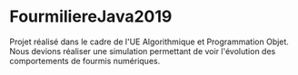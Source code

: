 # FourmiliereJava2019
Projet réalisé dans le cadre de l'UE Algorithmique et Programmation Objet. 
Nous devions réaliser une simulation permettant de voir l'évolution des comportements de fourmis numériques. 
